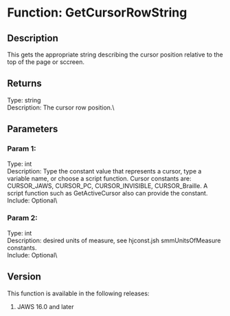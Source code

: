 # Function: GetCursorRowString

## Description

This gets the appropriate string describing the cursor position relative
to the top of the page or sccreen.

## Returns

Type: string\
Description: The cursor row position.\

## Parameters

### Param 1:

Type: int\
Description: Type the constant value that represents a cursor, type a
variable name, or choose a script function. Cursor constants are:
CURSOR_JAWS, CURSOR_PC, CURSOR_INVISIBLE, CURSOR_Braille. A script
function such as GetActiveCursor also can provide the constant.\
Include: Optional\

### Param 2:

Type: int\
Description: desired units of measure, see hjconst.jsh smmUnitsOfMeasure
constants.\
Include: Optional\

## Version

This function is available in the following releases:

1.  JAWS 16.0 and later

